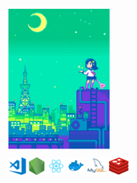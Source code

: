 
<a href="https://1041uuu.tumblr.com/" ><img width="40%" src="https://github.com/1ilsang/1ilsang/blob/master/assets/images/dot.gif"></a>

<p></p>

<a href="https://code.visualstudio.com"><code><img height="35" src="https://github.com/1ilsang/1ilsang/blob/master/assets/images/visual-studio-code.png"></code></a>
<a href="https://nodejs.org"><code><img height="35" src="https://github.com/1ilsang/1ilsang/blob/master/assets/images/nodejs.png"></code></a>
<a href="https://reactjs.org"><code><img height="35" src="https://github.com/1ilsang/1ilsang/blob/master/assets/images/react.png"></code></a>
<a href="https://www.docker.com"><code><img height="35" src="https://github.com/1ilsang/1ilsang/blob/master/assets/images/docker.png"></code></a>
<a href="https://www.mysql.com"><code><img height="35" src="https://github.com/1ilsang/1ilsang/blob/master/assets/images/mysql.png"></code></a>
<a href="https://redis.io"><code><img height="35" src="https://github.com/1ilsang/1ilsang/blob/master/assets/images/redis.png"></code></a>

